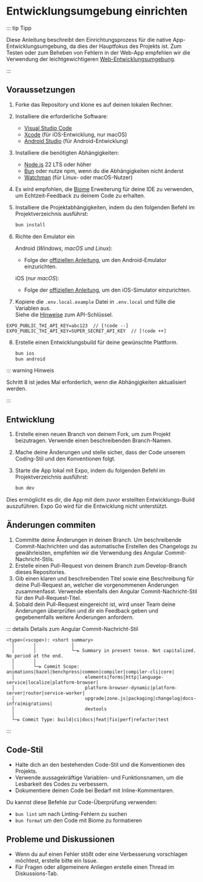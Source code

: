 # Entwicklungsumgebung einrichten

::: tip Tipp

Diese Anleitung beschreibt den Einrichtungsprozess für die native App-Entwicklungsumgebung, da dies der Hauptfokus des Projekts ist.
Zum Testen oder zum Beheben von Fehlern in der Web-App empfehlen wir die Verwendung der leichtgewichtigeren [Web-Entwicklungsumgebung](/de/app/setup-web).

:::

## Voraussetzungen

1. Forke das Repository und klone es auf deinen lokalen Rechner.
2. Installiere die erforderliche Software:

   - [Visual Studio Code](https://code.visualstudio.com/)
   - [Xcode](https://apps.apple.com/us/app/xcode/id497799835?mt=12) (für iOS-Entwicklung, nur macOS)
   - [Android Studio](https://developer.android.com/studio) (für Android-Entwicklung)

3. Installiere die benötigten Abhängigkeiten:

   - [Node.js](https://nodejs.org/en/) 22 LTS oder höher
   - [Bun](https://bun.sh) oder nutze npm, wenn du die Abhängigkeiten nicht änderst
   - [Watchman](https://facebook.github.io/watchman/docs/install) (für Linux- oder macOS-Nutzer)

4. Es wird empfohlen, die [Biome](https://marketplace.visualstudio.com/items?itemName=biomejs.biome) Erweiterung für deine IDE zu verwenden, um Echtzeit-Feedback zu deinem Code zu erhalten.

5. Installiere die Projektabhängigkeiten, indem du den folgenden Befehl im Projektverzeichnis ausführst:

   ```sh
   bun install
   ```

6. Richte den Emulator ein

   Android (_Windows, macOS und Linux_):

   - Folge der [offiziellen Anleitung](https://docs.expo.dev/workflow/android-studio-emulator/), um den Android-Emulator einzurichten.

   iOS (_nur macOS_):

   - Folge der [offiziellen Anleitung](https://docs.expo.dev/workflow/ios-simulator/), um den iOS-Simulator einzurichten.

7. Kopiere die `.env.local.example` Datei in `.env.local` und fülle die Variablen aus.
   \
   Siehe die [Hinweise](/app/contribute#entwickler) zum API-Schlüssel.

```env
EXPO_PUBLIC_THI_API_KEY=abc123  // [!code --]
EXPO_PUBLIC_THI_API_KEY=SUPER_SECRET_API_KEY  // [!code ++]
```

8. Erstelle einen Entwicklungsbuild für deine gewünschte Plattform.

   ```sh
   bun ios
   bun android
   ```

::: warning Hinweis

Schritt 8 ist jedes Mal erforderlich, wenn die Abhängigkeiten aktualisiert werden.

:::

## Entwicklung

1. Erstelle einen neuen Branch von deinem Fork, um zum Projekt beizutragen. Verwende einen beschreibenden Branch-Namen.
2. Mache deine Änderungen und stelle sicher, dass der Code unserem Coding-Stil und den Konventionen folgt.
3. Starte die App lokal mit Expo, indem du folgenden Befehl im Projektverzeichnis ausführst:

   ```sh
   bun dev
   ```

Dies ermöglicht es dir, die App mit dem zuvor erstellten Entwicklungs-Build auszuführen. Expo Go wird für die Entwicklung nicht unterstützt.

## Änderungen commiten

1. Committe deine Änderungen in deinen Branch. Um beschreibende Commit-Nachrichten und das automatische Erstellen des Changelogs zu gewährleisten, empfehlen wir die Verwendung des Angular Commit-Nachricht-Stils.
2. Erstelle einen Pull-Request von deinem Branch zum Develop-Branch dieses Repositories.
3. Gib einen klaren und beschreibenden Titel sowie eine Beschreibung für deine Pull-Request an, welcher die vorgenommenen Änderungen zusammenfasst. Verwende ebenfalls den Angular Commit-Nachricht-Stil für den Pull-Request-Titel.
4. Sobald dein Pull-Request eingereicht ist, wird unser Team deine Änderungen überprüfen und dir ein Feedback geben und gegebenenfalls weitere Änderungen anfordern.

::: details Details zum Angular Commit-Nachricht-Stil

```
<type>(<scope>): <short summary>
  │       │             │
  │       │             └─⫸ Summary in present tense. Not capitalized. No period at the end.
  │       │
  │       └─⫸ Commit Scope: animations|bazel|benchpress|common|compiler|compiler-cli|core|
  │                          elements|forms|http|language-service|localize|platform-browser|
  │                          platform-browser-dynamic|platform-server|router|service-worker|
  │                          upgrade|zone.js|packaging|changelog|docs-infra|migrations|
  │                          devtools
  │
  └─⫸ Commit Type: build|ci|docs|feat|fix|perf|refactor|test
```

:::

## Code-Stil

- Halte dich an den bestehenden Code-Stil und die Konventionen des Projekts.
- Verwende aussagekräftige Variablen- und Funktionsnamen, um die Lesbarkeit des Codes zu verbessern.
- Dokumentiere deinen Code bei Bedarf mit Inline-Kommentaren.

Du kannst diese Befehle zur Code-Überprüfung verwenden:

- `bun lint` um nach Linting-Fehlern zu suchen
- `bun format` um den Code mit Biome zu formatieren

## Probleme und Diskussionen

- Wenn du auf einen Fehler stößt oder eine Verbesserung vorschlagen möchtest, erstelle bitte ein Issue.
- Für Fragen oder allgemeinere Anliegen erstelle einen Thread im Diskussions-Tab.
